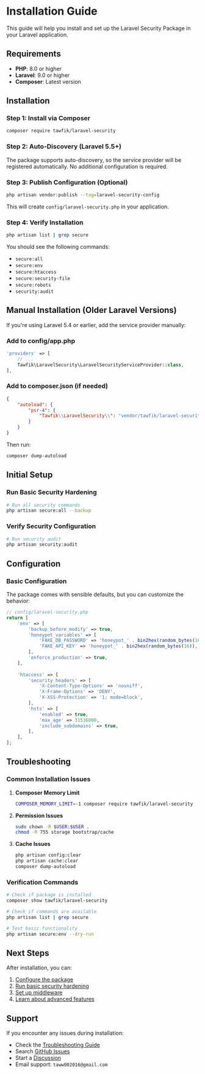 # Installation Guide

This guide will help you install and set up the Laravel Security Package in your Laravel application.

## Requirements

- **PHP**: 8.0 or higher
- **Laravel**: 9.0 or higher
- **Composer**: Latest version

## Installation

### Step 1: Install via Composer

```bash
composer require tawfik/laravel-security
```

### Step 2: Auto-Discovery (Laravel 5.5+)

The package supports auto-discovery, so the service provider will be registered automatically. No additional configuration is required.

### Step 3: Publish Configuration (Optional)

```bash
php artisan vendor:publish --tag=laravel-security-config
```

This will create `config/laravel-security.php` in your application.

### Step 4: Verify Installation

```bash
php artisan list | grep secure
```

You should see the following commands:
- `secure:all`
- `secure:env`
- `secure:htaccess`
- `secure:security-file`
- `secure:robots`
- `security:audit`

## Manual Installation (Older Laravel Versions)

If you're using Laravel 5.4 or earlier, add the service provider manually:

### Add to config/app.php

```php
'providers' => [
    // ...
    Tawfik\LaravelSecurity\LaravelSecurityServiceProvider::class,
],
```

### Add to composer.json (if needed)

```json
{
    "autoload": {
        "psr-4": {
            "Tawfik\\LaravelSecurity\\": "vendor/tawfik/laravel-security/src/"
        }
    }
}
```

Then run:
```bash
composer dump-autoload
```

## Initial Setup

### Run Basic Security Hardening

```bash
# Run all security commands
php artisan secure:all --backup
```

### Verify Security Configuration

```bash
# Run security audit
php artisan security:audit
```

## Configuration

### Basic Configuration

The package comes with sensible defaults, but you can customize the behavior:

```php
// config/laravel-security.php
return [
    'env' => [
        'backup_before_modify' => true,
        'honeypot_variables' => [
            'FAKE_DB_PASSWORD' => 'honeypot_' . bin2hex(random_bytes(16)),
            'FAKE_API_KEY' => 'honeypot_' . bin2hex(random_bytes(16)),
        ],
        'enforce_production' => true,
    ],
    
    'htaccess' => [
        'security_headers' => [
            'X-Content-Type-Options' => 'nosniff',
            'X-Frame-Options' => 'DENY',
            'X-XSS-Protection' => '1; mode=block',
        ],
        'hsts' => [
            'enabled' => true,
            'max_age' => 31536000,
            'include_subdomains' => true,
        ],
    ],
];
```

## Troubleshooting

### Common Installation Issues

1. **Composer Memory Limit**
   ```bash
   COMPOSER_MEMORY_LIMIT=-1 composer require tawfik/laravel-security
   ```

2. **Permission Issues**
   ```bash
   sudo chown -R $USER:$USER .
   chmod -R 755 storage bootstrap/cache
   ```

3. **Cache Issues**
   ```bash
   php artisan config:clear
   php artisan cache:clear
   composer dump-autoload
   ```

### Verification Commands

```bash
# Check if package is installed
composer show tawfik/laravel-security

# Check if commands are available
php artisan list | grep secure

# Test basic functionality
php artisan secure:env --dry-run
```

## Next Steps

After installation, you can:

1. [Configure the package](Configuration.md)
2. [Run basic security hardening](Basic-Usage.md)
3. [Set up middleware](Middleware/Security-Headers.md)
4. [Learn about advanced features](Advanced/Security-Best-Practices.md)

## Support

If you encounter any issues during installation:

- Check the [Troubleshooting Guide](Advanced/Troubleshooting.md)
- Search [GitHub Issues](https://github.com/tawfik/laravel-security/issues)
- Start a [Discussion](https://github.com/tawfik/laravel-security/discussions)
- Email support: `taww002016@gmail.com` 